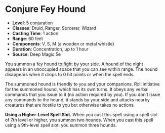 # Conjure Fey Hound

- **Level**: 5 conjuration
- **Classes**: Druid, Ranger, Sorcerer, Wizard
- **Casting Time**: 1 action
- **Range**: 60 feet
- **Components**: V, S, M (a wooden or metal whistle)
- **Duration**: Concentration, up to 1 hour
- **Source**: Deep Magic 5e

You summon a fey hound to fight by your side. A hound of the night appears in an unoccupied space that you can see within range. The hound disappears when it drops to 0 hit points or when the spell ends.

The summoned hound is friendly to you and your companions. Roll initiative for the summoned hound, which has its own turns. It obeys any verbal commands that you issue to it (no action required by you). If you don’t issue any commands to the hound, it stands by your side and attacks nearby creatures that are hostile to you but otherwise takes no actions.

**Using a Higher-Level Spell Slot.** When you cast this spell using a spell slot of 7th level or higher, you summon two hounds. When you cast this spell using a 9th-level spell slot, you summon three hounds.
